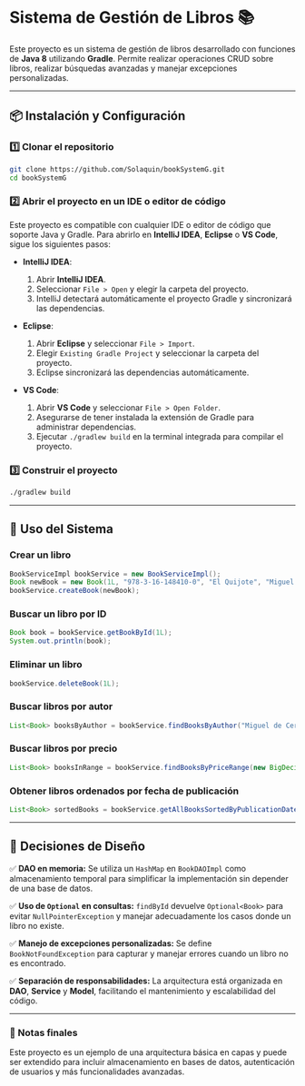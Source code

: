 # Sistema de Gestión de Libros 📚

Este proyecto es un sistema de gestión de libros desarrollado con funciones de **Java 8** utilizando **Gradle**. Permite realizar operaciones CRUD sobre libros, realizar búsquedas avanzadas y manejar excepciones personalizadas.

---

## 📦 Instalación y Configuración

### 1️⃣ Clonar el repositorio
```sh
git clone https://github.com/Solaquin/bookSystemG.git
cd bookSystemG
```

### 2️⃣ Abrir el proyecto en un IDE o editor de código
Este proyecto es compatible con cualquier IDE o editor de código que soporte Java y Gradle. Para abrirlo en **IntelliJ IDEA**, **Eclipse** o **VS Code**, sigue los siguientes pasos:

- **IntelliJ IDEA**:
  1. Abrir **IntelliJ IDEA**.
  2. Seleccionar `File > Open` y elegir la carpeta del proyecto.
  3. IntelliJ detectará automáticamente el proyecto Gradle y sincronizará las dependencias.

- **Eclipse**:
  1. Abrir **Eclipse** y seleccionar `File > Import`.
  2. Elegir `Existing Gradle Project` y seleccionar la carpeta del proyecto.
  3. Eclipse sincronizará las dependencias automáticamente.

- **VS Code**:
  1. Abrir **VS Code** y seleccionar `File > Open Folder`.
  2. Asegurarse de tener instalada la extensión de Gradle para administrar dependencias.
  3. Ejecutar `./gradlew build` en la terminal integrada para compilar el proyecto.

### 3️⃣ Construir el proyecto
```sh
./gradlew build
```

---

## 🚀 Uso del Sistema

### Crear un libro
```java
BookServiceImpl bookService = new BookServiceImpl();
Book newBook = new Book(1L, "978-3-16-148410-0", "El Quijote", "Miguel de Cervantes", "Ficción", true, LocalDate.of(1605, 1, 1), new BigDecimal("29.99"));
bookService.createBook(newBook);
```

### Buscar un libro por ID
```java
Book book = bookService.getBookById(1L);
System.out.println(book);
```

### Eliminar un libro
```java
bookService.deleteBook(1L);
```

### Buscar libros por autor
```java
List<Book> booksByAuthor = bookService.findBooksByAuthor("Miguel de Cervantes");
```

### Buscar libros por precio
```java
List<Book> booksInRange = bookService.findBooksByPriceRange(new BigDecimal("10.00"), new BigDecimal("30.00"));
```

### Obtener libros ordenados por fecha de publicación
```java
List<Book> sortedBooks = bookService.getAllBooksSortedByPublicationDate();
```

---

## 🎯 Decisiones de Diseño

✅ **DAO en memoria:** Se utiliza un `HashMap` en `BookDAOImpl` como almacenamiento temporal para simplificar la implementación sin depender de una base de datos.

✅ **Uso de `Optional` en consultas:** `findById` devuelve `Optional<Book>` para evitar `NullPointerException` y manejar adecuadamente los casos donde un libro no existe.

✅ **Manejo de excepciones personalizadas:** Se define `BookNotFoundException` para capturar y manejar errores cuando un libro no es encontrado.

✅ **Separación de responsabilidades:** La arquitectura está organizada en **DAO**, **Service** y **Model**, facilitando el mantenimiento y escalabilidad del código.

---

### 📌 Notas finales
Este proyecto es un ejemplo de una arquitectura básica en capas y puede ser extendido para incluir almacenamiento en bases de datos, autenticación de usuarios y más funcionalidades avanzadas.
